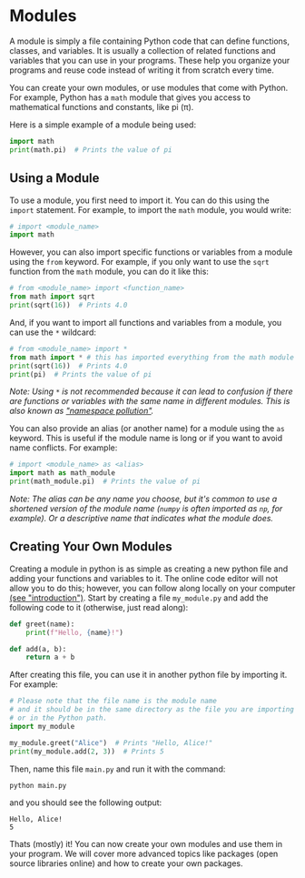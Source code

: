 # Modules

A module is simply a file containing Python code that can define functions, classes, and variables. It is usually a collection of related functions and variables that you can use in your programs. These help you organize your programs and reuse code instead of writing it from scratch every time. 

You can create your own modules, or use modules that come with Python. For example, Python has a `math` module that gives you access to mathematical functions and constants, like pi (π).

Here is a simple example of a module being used:
```python
import math
print(math.pi)  # Prints the value of pi
```
<codapi-snippet sandbox="python" init-delay="500" ></codapi-snippet>

## Using a Module

To use a module, you first need to import it. You can do this using the `import` statement. For example, to import the `math` module, you would write:

```python
# import <module_name>
import math
```

However, you can also import specific functions or variables from a module using the `from` keyword. For example, if you only want to use the `sqrt` function from the `math` module, you can do it like this:
```python
# from <module_name> import <function_name>
from math import sqrt
print(sqrt(16))  # Prints 4.0
```
<codapi-snippet sandbox="python" init-delay="500" ></codapi-snippet>

And, if you want to import all functions and variables from a module, you can use the `*` wildcard:
```python
# from <module_name> import *
from math import * # this has imported everything from the math module
print(sqrt(16))  # Prints 4.0
print(pi)  # Prints the value of pi
```
<codapi-snippet sandbox="python" init-delay="500" ></codapi-snippet>

*Note: Using `*` is not recommended because it can lead to confusion if there are functions or variables with the same name in different modules. This is also known as ["namespace pollution"](https://pybit.es/articles/why-you-should-avoid-import-in-python/).*

You can also provide an alias (or another name) for a module using the `as` keyword. This is useful if the module name is long or if you want to avoid name conflicts. For example:
```python
# import <module_name> as <alias>
import math as math_module 
print(math_module.pi)  # Prints the value of pi
```
<codapi-snippet sandbox="python" init-delay="500" ></codapi-snippet>

*Note: The alias can be any name you choose, but it's common to use a shortened version of the module name (`numpy` is often imported as `np`, for example). Or a descriptive name that indicates what the module does.*

## Creating Your Own Modules

Creating a module in python is as simple as creating a new python file and adding your functions and variables to it. The online code editor will not allow you to do this; however, you can follow along locally on your computer [(see "introduction")](../). Start by creating a file `my_module.py` and add the following code to it (otherwise, just read along):

```python
def greet(name):
    print(f"Hello, {name}!")

def add(a, b):
    return a + b
```

After creating this file, you can use it in another python file by importing it. For example:
```python
# Please note that the file name is the module name
# and it should be in the same directory as the file you are importing it into
# or in the Python path.
import my_module

my_module.greet("Alice")  # Prints "Hello, Alice!"
print(my_module.add(2, 3))  # Prints 5
```

Then, name this file `main.py` and run it with the command:
```bash
python main.py
```

and you should see the following output:
```
Hello, Alice!
5
```

Thats (mostly) it! You can now create your own modules and use them in your program. We will cover more advanced topics like packages (open source libraries online) and how to create your own packages.